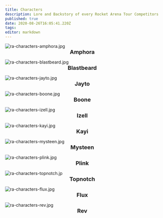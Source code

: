 ```yaml
---
title: Characters
description: Lore and Backstory of every Rocket Arena Tour Competitors
published: true
date: 2020-08-26T16:05:41.220Z
tags: 
editor: markdown
---
```


<!--Row1 Begin-->
<!--Each Row consist of max of 4 characters-->
<div class="char-flex">
  <a href="/Characters/Amphora" style="display: contents;"><div class="char-item"><img alt="ra-characters-amphora.jpg" src="/characters/amphora/ra-characters-amphora.jpg"><span style="width: 100%; display: block; text-align: center; font-weight: bolder; font-size: large;">Amphora</span></div></a>
  
  <a href="/Characters/Blastbeard" style="display: contents;"><div class="char-item"><img alt="ra-characters-blastbeard.jpg" src="/characters/blastbeard/ra-characters-blastbeard.jpg"><span style="width: 100%; display: block; text-align: center; font-weight: bolder; font-size: large;">Blastbeard</span></div></a>
  
  <a href="/Characters/Jayto" style="display: contents;"><div class="char-item"><img alt="ra-characters-jayto.jpg" src="/characters/jayto/ra-characters-jayto.jpg"><span style="width: 100%; display: block; text-align: center; font-weight: bolder; font-size: large;">Jayto</span></div></a>

  <a href="/Characters/Boone" style="display: contents;"><div class="char-item"><img alt="ra-characters-boone.jpg" src="/characters/boone/ra-characters-boone.jpg"><span style="width: 100%; display: block; text-align: center; font-weight: bolder; font-size: large;">Boone</span></div></a>
</div>

<!--Row2 Begin-->
<!--Each Row consist of max of 4 characters-->
<div class="char-flex">
  <a href="/Characters/Izell" style="display: contents;"><div class="char-item"><img alt="ra-characters-izell.jpg" src="/characters/izell/ra-characters-izell.jpg"><span style="width: 100%; display: block; text-align: center; font-weight: bolder; font-size: large;">Izell</span></div></a>

  <a href="/Characters/Kayi" style="display: contents;"><div class="char-item"><img alt="ra-characters-kayi.jpg" src="/characters/kayi/ra-characters-kayi.jpg"><span style="width: 100%; display: block; text-align: center; font-weight: bolder; font-size: large;">Kayi</span></div></a>
  
  <a href="/Characters/Mysteen" style="display: contents;"><div class="char-item"><img alt="ra-characters-mysteen.jpg" src="/characters/mysteen/ra-characters-mysteen.jpg"><span style="width: 100%; display: block; text-align: center; font-weight: bolder; font-size: large;">Mysteen</span></div></a>
  
  <a href="/Characters/Plink" style="display: contents;"><div class="char-item"><img alt="ra-characters-plink.jpg" src="/characters/plink/ra-characters-plink.jpg"><span style="width: 100%; display: block; text-align: center; font-weight: bolder; font-size: large;">Plink</span></div></a>
</div>

<!--Row3 Begin-->
<!--Each Row consist of max of 4 characters-->
<div class="char-flex">
  <a href="/Characters/Topnotch" style="display: contents;"><div class="char-item"><img alt="ra-characters-topnotch.jp" src="/characters/topnotch/ra-characters-topnotch.jpg"><span style="width: 100%; display: block; text-align: center; font-weight: bolder; font-size: large;">Topnotch</span></div></a>
  
  <a href="/Characters/Flux" style="display: contents;"><div class="char-item"><img alt="ra-characters-flux.jpg" src="/characters/flux/ra-characters-flux.jpg"><span style="width: 100%; display: block; text-align: center; font-weight: bolder; font-size: large;">Flux</span></div></a>
  
  <a href="/Characters/Rev" style="display: contents;"><div class="char-item"><img alt="ra-characters-rev.jpg" src="/characters/rev/ra-characters-rev.jpg"><span style="width: 100%; display: block; text-align: center; font-weight: bolder; font-size: large;">Rev</span></div></a>
  
  <!--Empty char-item so that there is 4 items in each flex-->
  <div class="char-item"></div>
</div>
